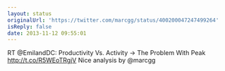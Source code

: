 ```yaml
---
layout: status
originalUrl: 'https://twitter.com/marcgg/status/400200047247499264'
isReply: false
date: 2013-11-12 09:55:01
---
```


RT @EmilandDC: Productivity Vs. Activity -&gt; The Problem With Peak http://t.co/R5WEoTRgjV Nice analysis by @marcgg
